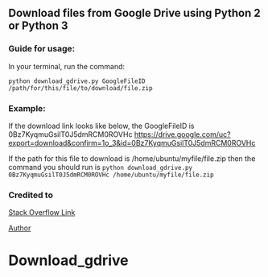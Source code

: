 ## Download files from Google Drive using Python 2 or Python 3

### Guide for usage:
In your terminal, run the command:

`python download_gdrive.py GoogleFileID /path/for/this/file/to/download/file.zip`



### Example:
If the download link looks like below, the GoogleFileID is 0Bz7KyqmuGsilT0J5dmRCM0ROVHc
https://drive.google.com/uc?export=download&confirm=1o_3&id=0Bz7KyqmuGsilT0J5dmRCM0ROVHc

If the path for this file to download is /home/ubuntu/myfile/file.zip
then the command you should run is
`python download_gdrive.py 0Bz7KyqmuGsilT0J5dmRCM0ROVHc /home/ubuntu/myfile/file.zip`



### Credited to 
[Stack Overflow Link](https://stackoverflow.com/questions/25010369/wget-curl-large-file-from-google-drive)

[Author](https://stackoverflow.com/users/1475331/user115202)
# Download_gdrive
